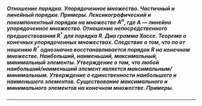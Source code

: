 ##### Отношение порядка. Упорядоченное множество. Частичный и линейный порядки. Примеры. Лексикографический и покомпонентный порядки на множестве ${\displaystyle A^{ n }}$, где $A$ — линейно упорядоченное множество. Отношение непосредственного предшествования $R^{ * }$ для порядка $R$. Диа грамма Хассе. Теорема о конечных упорядоченных множествах. Следствие о том, что по от ношению $R^{ * }$ однозначно восстанавливается порядок $R$ на конечном множестве. Наибольший, наименьший, максимальный, минимальный элементы. Утверждение о том, что любой наибольший/наименьший элемент является максимальным/минимальным. Утверждение о единственности наибольшего и наименьшего элементов. Существование максимального и минимального элементов на конечном множестве. Примеры.
---
